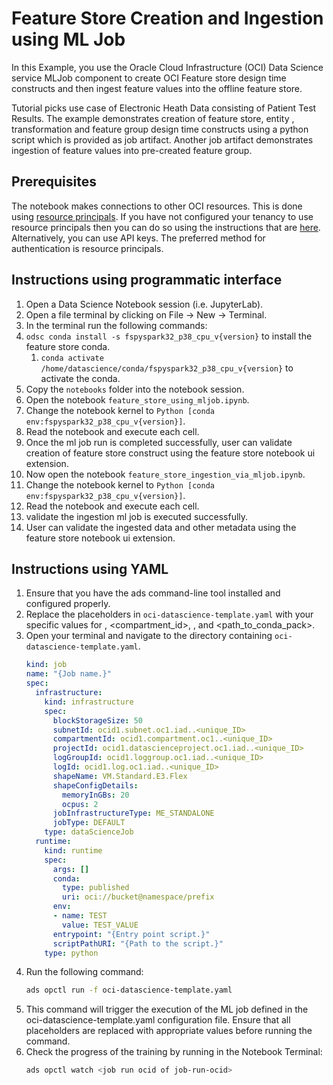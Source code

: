 Feature Store Creation and Ingestion using ML Job
=====================

In this Example, you use the Oracle Cloud Infrastructure (OCI) Data Science service MLJob component to create OCI Feature store design time constructs and then ingest feature values into the offline feature store.

Tutorial picks use case of Electronic Heath Data consisting of Patient Test Results. The example demonstrates creation of feature store, entity , transformation and feature group design time constructs using a python script which is provided as job artifact. Another job artifact demonstrates ingestion of feature values into pre-created feature group.

## Prerequisites

The notebook makes connections to other OCI resources. This is done using [resource principals](https://docs.oracle.com/en-us/iaas/Content/Functions/Tasks/functionsaccessingociresources.htm). If you have not configured your tenancy to use resource principals then you can do so using the instructions that are [here](https://docs.oracle.com/en-us/iaas/data-science/using/create-dynamic-groups.htm). Alternatively, you can use API keys. The preferred method for authentication is resource principals.


## Instructions using programmatic interface

1. Open a Data Science Notebook session (i.e. JupyterLab).
2. Open a file terminal by clicking on File -> New -> Terminal.
3. In the terminal run the following commands:
4. `odsc conda install -s fspyspark32_p38_cpu_v{version}` to install the feature store conda.
    1. `conda activate /home/datascience/conda/fspyspark32_p38_cpu_v{version}` to activate the conda.
5. Copy the `notebooks` folder into the notebook session.
6. Open the notebook `feature_store_using_mljob.ipynb`.
7. Change the notebook kernel to `Python [conda env:fspyspark32_p38_cpu_v{version}]`.
8. Read the notebook and execute each cell.
9. Once the ml job run is completed successfully, user can validate creation of feature store construct using the feature store notebook ui extension.
10. Now open the notebook `feature_store_ingestion_via_mljob.ipynb`.
11. Change the notebook kernel to `Python [conda env:fspyspark32_p38_cpu_v{version}]`.
12. Read the notebook and execute each cell.
13. validate the ingestion ml job is executed successfully.
14. User can validate the ingested data and other metadata using the feature store notebook ui extension.

## Instructions using YAML

1. Ensure that you have the ads command-line tool installed and configured properly.
2. Replace the placeholders in ```oci-datascience-template.yaml``` with your specific values for <name>, <compartment_id>, <mybucket>, <mynamespace> and <path_to_conda_pack>.
3. Open your terminal and navigate to the directory containing ```oci-datascience-template.yaml```.
   ```yaml
   kind: job
   name: "{Job name.}"
   spec:
     infrastructure:
       kind: infrastructure
       spec:
         blockStorageSize: 50
         subnetId: ocid1.subnet.oc1.iad..<unique_ID>
         compartmentId: ocid1.compartment.oc1..<unique_ID>
         projectId: ocid1.datascienceproject.oc1.iad..<unique_ID>
         logGroupId: ocid1.loggroup.oc1.iad..<unique_ID>
         logId: ocid1.log.oc1.iad..<unique_ID>
         shapeName: VM.Standard.E3.Flex
         shapeConfigDetails:
           memoryInGBs: 20
           ocpus: 2
         jobInfrastructureType: ME_STANDALONE
         jobType: DEFAULT
       type: dataScienceJob
     runtime:
       kind: runtime
       spec:
         args: []
         conda:
           type: published
           uri: oci://bucket@namespace/prefix
         env:
         - name: TEST
           value: TEST_VALUE
         entrypoint: "{Entry point script.}"
         scriptPathURI: "{Path to the script.}"
       type: python
   ```
4. Run the following command:
   ```bash
   ads opctl run -f oci-datascience-template.yaml
   ```
5. This command will trigger the execution of the ML job defined in the oci-datascience-template.yaml configuration file. Ensure that all placeholders are replaced with appropriate values before running the command.
6. Check the progress of the training by running in the Notebook Terminal:
   ```bash
   ads opctl watch <job run ocid of job-run-ocid>
   ```
